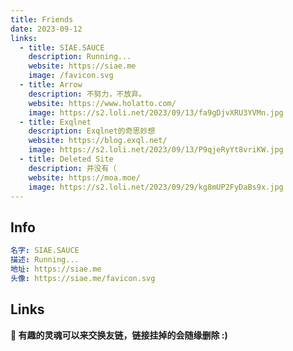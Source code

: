 ```yaml
---
title: Friends
date: 2023-09-12
links:
  - title: SIAE.SAUCE
    description: Running...
    website: https://siae.me
    image: /favicon.svg
  - title: Arrow
    description: 不努力，不放弃。
    website: https://www.holatto.com/
    image: https://s2.loli.net/2023/09/13/fa9gDjvXRU3YVMn.jpg
  - title: Exqlnet
    description: Exqlnet的奇思妙想
    website: https://blog.exql.net/
    image: https://s2.loli.net/2023/09/13/P9qjeRyYt8vriKW.jpg
  - title: Deleted Site
    description: 并没有（
    website: https://moa.moe/
    image: https://s2.loli.net/2023/09/29/kg8mUP2FyDaBs9x.jpg
---
```


## Info

```yaml
名字: SIAE.SAUCE
描述: Running...
地址: https://siae.me
头像: https://siae.me/favicon.svg
```

## Links

**🧩 有趣的灵魂可以来交换友链，链接挂掉的会随缘删除 :)**
